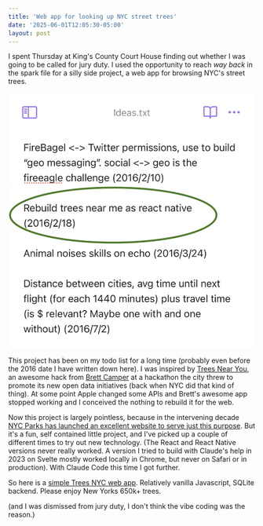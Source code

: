 ```yaml
---
title: 'Web app for looking up NYC street trees'
date: '2025-06-01T12:05:30-05:00'
layout: post
---
```


I spent Thursday at King's County Court House finding out whether I was going to be called for jury duty. I used the opportunity to reach _way back_ in the spark file for a silly side project, a web app for browsing NYC's street trees.

<img src="/img/spark-trees-near-you.jpg">

This project has been on my todo list for a long time (probably even before the 2016 date I have written down here). I was inspired by [Trees Near You](https://www.treesnearyou.com/), an awesome hack from [Brett Camper](https://www.brettcamper.com/) at a hackathon the city threw to promote its new open data initiatives (back when NYC did that kind of thing). At some point Apple changed some APIs and Brett's awesome app stopped working and I conceived the nothing to rebuild it for the web.

Now this project is largely pointless, because in the intervening decade [NYC Parks has launched an excellent website to serve just this purpose](https://tree-map.nycgovparks.org/). But it's a fun, self contained little project, and I've picked up a couple of different times to try out new technology. (The React and React Native versions never really worked. A version I tried to build with Claude's help in 2023 on Svelte mostly worked locally in Chrome, but never on Safari or in production). With Claude Code this time I got further.

So here is a [simple Trees NYC web app](https://treesnyc.onrender.com/). Relatively vanilla Javascript, SQLite backend. Please enjoy New Yorks 650k+ trees.

(and I was dismissed from jury duty, I don't think the vibe coding was the reason.)

